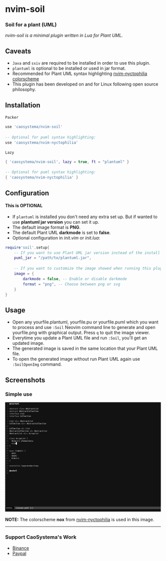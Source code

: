 # nvim-soil
### Soil for a plant (UML)
*nvim-soil is a minimal plugin written in Lua for Plant UML.*

## Caveats
- `Java` and `sxiv` are required to be installed in order to use this plugin.
- `plantuml` is optional to be installed or used in jar format.
- Recommended for Plant UML syntax highlighting [nvim-nyctophilia colorscheme](https://github.com/caosystema/nvim-nyctophilia)
- This plugin has been developed on and for Linux following open source philosophy.

## Installation
`Packer`
```lua
use 'caosystema/nvim-soil'

-- Optional for puml syntax highlighting:
use 'caosystema/nvim-nyctophilia'
```
`Lazy`
```lua
{ 'caosystema/nvim-soil', lazy = true, ft = "plantuml" }

-- Optional for puml syntax highlighting:
{ 'caosystema/nvim-nyctophilia' }
```

## Configuration
#### This is OPTIONAL
- If `plantuml` is installed you don't need any extra set up. But if wanted to use **plantuml jar version** you can set it up.
- The default image format is **PNG**. 
- The default Plant UML **darkmode** is set to **false**. 
- Optional configuration in *init.vim* or *init.lua*:
```lua
require'soil'.setup{ 
    -- If you want to use Plant UML jar version instead of the install version
    puml_jar = "/path/to/plantuml.jar",
    
    -- If you want to customize the image showed when running this plugin
    image = {
        darkmode = false, -- Enable or disable darkmode 
        format = "png", -- Choose between png or svg
    }
}
```

## Usage
- Open any yourfile.plantuml, yourfile.pu or yourfile.puml which you want to process and use `:Soil` Neovim command line to generate and open yourfile.png with graphical output. Press `q` to quit the image viewer.
- Everytime you update a Plant UML file and run `:Soil`, you'll get an updated image.
- The generated image is saved in the same location that your Plant UML file.
- To open the generated image without run Plant UML again use `:SoilOpenImg` command.

## Screenshots
### Simple use

<img src="https://github.com/caosystema/img/blob/master/nvim-soil/soil2.gif?raw=true" alt="soil"/>

**NOTE:** The colorscheme **nox** from [nvim-nyctophilia](https://github.com/caosystema/nvim-nyctophilia) is used in this image.

---

### Support CaoSystema's Work
- [Binance](https://raw.githubusercontent.com/caosystema/img/master/BinancePayQR.png)
- [Paypal](https://www.paypal.com/donate/?hosted_button_id=FA7SGLSCT2H8G)
